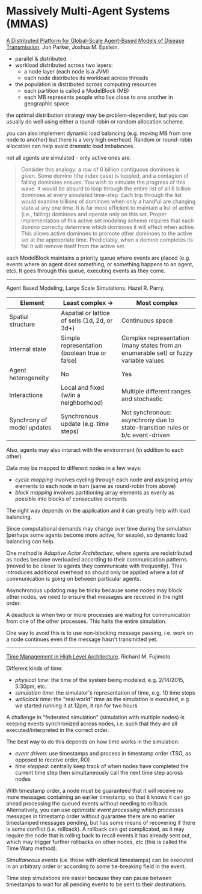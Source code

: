 # Massively Multi-Agent Systems (MMAS)

[A Distributed Platform for Global-Scale Agent-Based Models of Disease Transmission](http://www.ncbi.nlm.nih.gov/pmc/articles/PMC3898773/). Jon Parker, Joshua M. Epstein.

- parallel & distributed
- workload distributed across two layers:
    - a node layer (each node is a JVM)
    - each node distributes its workload across threads
- the population is distributed across computing resources
    - each partition is called a ModelBlock (MB)
    - each MB represents people who live close to one another in geographic space

the optimal distribution strategy may be problem-dependent, but you can usually do well using either a round-robin or random allocation scheme.

you can also implement dynamic load balancing (e.g. moving MB from one node to another) but there is a very high overhead. Random or round-robin allocation can help avoid dramatic load imbalances.

not all agents are simulated - only active ones are.

>  Consider this analogy: a row of 6 billion contiguous dominoes is given. Some domino (the index case) is toppled, and a contagion of falling dominoes ensues. You wish to simulate the progress of this wave. It would be absurd to loop through the entire list of all 6 billion dominoes at every simulated time-step. Each trip through the list would examine billions of dominoes when only a handful are changing state at any one time. It is far more efficient to maintain a list of active (i.e., falling) dominoes and operate only on this set. Proper implementation of this active set modeling scheme requires that each domino correctly determine which dominoes it will effect when active. This allows active dominoes to promote other dominoes to the active set at the appropriate time. Predictably, when a domino completes its fall it will remove itself from the active set.

each ModelBlock maintains a priority queue where events are placed (e.g. events where an agent does something, or something happens to an agent, etc). It goes through this queue, executing events as they come.

---

Agent Based Modeling, Large Scale Simulations. Hazel R. Parry.

| Element                    | Least complex ->                              | Most complex                                                                         |
|----------------------------|-----------------------------------------------|--------------------------------------------------------------------------------------|
| Spatial structure          | Aspatial or lattice of sells (1d, 2d, or 3d+) | Continuous space                                                                     |
| Internal state             | Simple representation (boolean true or false) | Complex representation (many states from an enumerable set) or fuzzy variable values |
| Agent heterogeneity        | No                                            | Yes                                                                                  |
| Interactions               | Local and fixed (w/in a neighborhood)         | Multiple different ranges and stochastic                                             |
| Synchrony of model updates | Synchronous update (e.g. time steps)          | Not synchronous: asynchrony due to state-transition rules or b/c event-driven        |

Also, agents may also interact with the environment (in addition to each other).

Data may be mapped to different nodes in a few ways:

- _cyclic mapping_ involves cycling through each node and assigning array elements to each node in turn (same as round-robin from above)
- _block mapping_ involves partitioning array elements as evenly as possible into blocks of consecutive elements

The right way depends on the application and it can greatly help with load balancing.

Since computational demands may change over time during the simulation (perhaps some agents become more active, for exaple), so dynamic load balancing can help.

One method is _Adaptive Actor Architecture_, where agents are redistributed as nodes become overloaded according to their communication patterns (moved to be closer to agents they communicate with frequently). This introduces additional overhead so should only be applied where a lot of communication is going on between particular agents.

Asynchronous updating may be tricky because some nodes may block other nodes, we need to ensure that messages are received in the right order.

A deadlock is when two or more processes are waiting for communication from one of the other processes. This halts the entire simulation.

One way to avoid this is to use non-blocking message passing, i.e. work on a node continues even if the message hasn't transmitted yet.

---

[Time Management in High Level Architecture](http://www.cc.gatech.edu/computing/pads/PAPERS/Time_mgmt_High_Level_Arch.pdf). Richard M. Fujimoto.

Different kinds of time:

- _physical time_: the time of the system being modeled, e.g. 2/14/2015, 5:30pm, etc.
- _simulation time_: the simulator's representation of time, e.g. 10 time steps
- _wallclock time_: the "real world" time as the simulation is executed, e.g. we started running it at 12pm, it ran for two hours

A challenge in "federated simulation" (simulation with multiple nodes) is keeping events synchronized across nodes, i.e. such that they are all executed/interpreted in the correct order.

The best way to do this depends on how time works in the simulation:

- _event driven_: use timestamps and process in timestamp order (TSO, as opposed to receive order, RO)
- _time stepped_: centrally keep track of when nodes have completed the current time step then simultaneously call the next time step across nodes

With timestamp order, a node must be guaranteed that it will receive no more messages containing an earlier timestamp, so that it knows it can go ahead processing the queued events without needing to rollback. Alternatively, you can use _optimistic event processing_ which processes messages in timestamp order without guarantee there are no earlier timestamped messages pending, but has some means of recovering if there is some conflict (i.e. rollback). A rollback can get complicated, as it may require the node that is rolling back to recall events it has already sent out, which may trigger further rollbacks on other nodes, etc (this is called the Time Warp method).

_Simultaneous events_ (i.e. those with identical timestamps) can be executed in an arbitrary order or according to some tie-breaking field in the event.

Time step simulations are easier because they can pause between timestamps to wait for all pending events to be sent to their destinations.